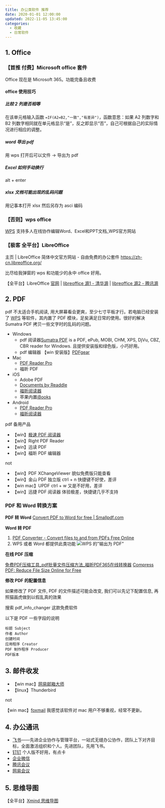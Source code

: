 ```yaml
---
title: 办公类软件 推荐
date: 2020-01-01 12:00:00
updated: 2022-11-05 13:45:00
categories:
  - 收藏
  - 日常软件
---
```


## 1. Office

### 【首推 付费】Microsoft office 套件

Office 现在是 Microsoft 365。功能完备且收费

#### office 使用技巧

##### 比较 2 列是否相等

在该单元格输入函数 `=IF(A2=B2,"一致","有差异")`，函数意思：如果 A2 列数字和 B2 列数字相同就在单元格显示“是”，反之即显示“否”，自己可根据自己的实际情况进行相应的调整。

##### word 导出 pdf

用 wps 打开后可以文件 -> 导出为 pdf

<!-- more -->

##### Excel 如何手动换行

alt + enter

##### xlsx 文档可能出现的乱码问题

用记事本打开 xlsx 然后另存为 asci 编码

### 【否则】wps office

[WPS](https://www.wps.cn/) 支持多人在线协作编辑Word、Excel和PPT文档_WPS官方网站

### 【极客 全平台】LibreOffice

主页 | LibreOffice 简体中文官方网站 - 自由免费的办公套件
<https://zh-cn.libreoffice.org/>

比尽给我弹窗的 wps 和功能少的永中 office 好用。

【全平台】LibreOffice [官网](https://zh-cn.libreoffice.org/download/libreoffice/) | [libreoffice 源1 - 清华源](https://mirrors.tuna.tsinghua.edu.cn/libreoffice/libreoffice/stable/) | [libreoffice 源2 - 腾讯源](<https://mirrors.cloud.tencent.com/libreoffice/libreoffice/stable/>)

## 2. PDF

pdf 不太适合手机阅读, 用大屏幕看会更爽，至少七寸平板才行。若电脑已经安装了 [WPS] 等软件，其内置了 PDF 模块，足矣满足日常的使用。很好的解决 Sumatra PDF 拷贝一些文字时的乱码的问题。

* Windows
  * pdf 阅读器[Sumatra PDF] is a PDF, ePub, MOBI, CHM, XPS, DjVu, CBZ, CBR reader for Windows. 且提供安装版和绿色版，小巧好用。
  * pdf 编辑器 【win 安装版】[PDFgear](https://www.pdfgear.com/download/)
* Mac
  * [PDF Reader Pro]
  * 福昕 PDF
* iOS
  * Adobe PDF
  * [Documents by Readdle](https://itunes.apple.com/cn/app/documents-by-readdle/id364901807?l=en&mt=8)
  * [福昕阅读器](http://sj.qq.com/myapp/detail.htm?apkName=com.foxit.mobile.pdf.lite)
  * 苹果内置[iBooks](https://itunes.apple.com/cn/app/ibooks/id364709193?l=en&mt=8)
* Android
  * [PDF Reader Pro](https://www.pdfreaderpro.com/zh-cn)
  * [福昕阅读器](http://sj.qq.com/myapp/detail.htm?apkName=com.foxit.mobile.pdf.lite)

pdf 备用产品

* 【win】[极速 PDF 阅读器](https://jisupdf.com/zh-cn/)
* 【win】Right PDF Reader
* 【win】迅读 PDF
* 【win】福昕 PDF 编辑器

not

* 【win】PDF XChangeViewer 貌似免费版只能查看
* 【win】金山 PDF 独立版 ctrl + n 快捷键不好使，差评
* 【win mac】UPDF ctrl + w 又是不好用，差评
* 【win】迅捷 PDF 阅读器 体验极差，快捷键几乎不支持

### PDF 和 Word 转换方案

**PDF 转 Word** [Convert PDF to Word for free | Smallpdf.com](https://smallpdf.com/pdf-to-word)

**Word 转 PDF**

1. [PDF Converter - Convert files to and from PDFs Free Online](https://smallpdf.com/pdf-converter)
2. WPS 或者 Word 都提供此类功能
![WPS 的"输出为 PDF"](https://upload-images.jianshu.io/upload_images/1662509-e67af033923da279.png?imageMogr2/auto-orient/strip%7CimageView2/2/w/1240)

**在线 PDF 压缩**

[免费PDF压缩工具_pdf批量文件压缩方法_福昕PDF365在线转换器](https://www.pdf365.cn/pdf-compress/)
[Compress PDF: Reduce File Size Online for Free](https://smallpdf.com/compress-pdf)

**修改 PDF 的配置信息**

如果修改了 PDF 文件, PDF 的文件描述可能会改变, 我们可以先记下配置信息, 再照猫画虎做到以假乱真的效果

搜索 pdf_info_changer 这款免费软件

以下是 PDF 一些字段的说明

```text
标题 Subject
作者 Author
创建时间
应用程序 Creator
PDF 制作程序 Producer
PDF版本
```

## 3. 邮件收发

* 【win mac】[网易邮箱大师](https://dashi.163.com/)
* 【linux】Thunderbird

not

【win mac】[foxmail](https://www.foxmail.com/)  我感觉该软件对 mac 用户不够重视，经常不更新。

## 4. 办公通讯

* [飞书](https://www.feishu.cn/)——先进企业协作与管理平台，一站式无缝办公协作，团队上下对齐目标，全面激活组织和个人。先进团队，先用飞书。
* [钉钉](https://page.dingtalk.com/wow/z/dingtalk/simple/ddhomedownload#/) 个人版不好用，有点卡
* [企业微信](https://work.weixin.qq.com/)
* [腾讯会议](https://meeting.tencent.com/)
* [网易会议](https://meeting.163.com/)

## 5. 思维导图

【全平台】[Xmind 思维导图](https://xmind.cn/)

  [Sumatra PDF]: <https://www.sumatrapdfreader.org/download-free-pdf-viewer.html>
  [PDF Reader Pro]: <http://www.pdfreaderpro.com/>
  [WPS]: <https://pc.wps.cn/>
  